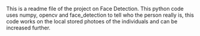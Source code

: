 This is a readme file of the project on Face Detection. This python code uses numpy, opencv and face_detection to tell who the person really is, this code works on the local stored photoes of the individuals and can be increased further.
